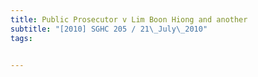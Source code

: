 ```yaml
---
title: Public Prosecutor v Lim Boon Hiong and another 
subtitle: "[2010] SGHC 205 / 21\_July\_2010"
tags:


---
```


